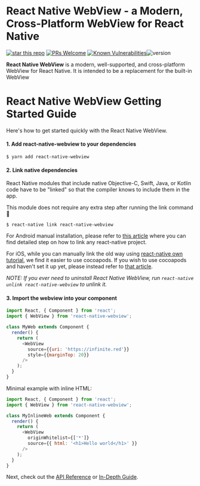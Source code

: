 # React Native WebView - a Modern, Cross-Platform WebView for React Native

[![star this repo](http://githubbadges.com/star.svg?user=react-native-community&repo=react-native-webview&style=flat)](https://github.com/react-native-community/react-native-webview) [![PRs Welcome](https://img.shields.io/badge/PRs-welcome-brightgreen.svg?style=flat-square)](http://makeapullrequest.com) [![Known Vulnerabilities](https://snyk.io/test/github/react-native-community/react-native-webview/badge.svg?style=flat-square)](https://snyk.io/test/github/react-native-community/react-native-webview)![version](https://img.shields.io/npm/v/react-native-webview.svg)

**React Native WebView** is a modern, well-supported, and cross-platform WebView for React Native. It is intended to be a replacement for the built-in WebView

# React Native WebView Getting Started Guide

Here's how to get started quickly with the React Native WebView.

#### 1. Add react-native-webview to your dependencies

    $ yarn add react-native-webview

#### 2. Link native dependencies

React Native modules that include native Objective-C, Swift, Java, or Kotlin code have to be "linked" so that the compiler knows to include them in the app.

This module does not require any extra step after running the link command 🎉

    $ react-native link react-native-webview

For Android manual installation, please refer to [this article](https://engineering.brigad.co/demystifying-react-native-modules-linking-964399ec731b) where you can find detailed step on how to link any react-native project.

For iOS, while you can manually link the old way using [react-native own tutorial](https://facebook.github.io/react-native/docs/linking-libraries-ios), we find it easier to use cocoapods.
If you wish to use cocoapods and haven't set it up yet, please instead refer to [that article](https://engineering.brigad.co/demystifying-react-native-modules-linking-ae6c017a6b4a).

_NOTE: If you ever need to uninstall React Native WebView, run `react-native unlink react-native-webview` to unlink it._

#### 3. Import the webview into your component

```js
import React, { Component } from 'react';
import { WebView } from 'react-native-webview';

class MyWeb extends Component {
  render() {
    return (
      <WebView
        source={{uri: 'https://infinite.red'}}
        style={{marginTop: 20}}
      />
    );
  }
}
```

Minimal example with inline HTML:

```js
import React, { Component } from 'react';
import { WebView } from 'react-native-webview';

class MyInlineWeb extends Component {
  render() {
    return (
      <WebView
        originWhitelist={['*']}
        source={{ html: '<h1>Hello world</h1>' }}
      />
    );
  }
}
```

Next, check out the [API Reference](Reference.md) or [In-Depth Guide](Guide.md).
